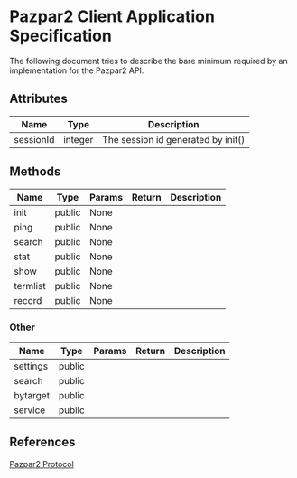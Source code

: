 Pazpar2 Client Application Specification
=================

The following document tries to describe the bare minimum required by an implementation for the Pazpar2 API.

## Attributes

Name      | Type   | Description
--------- | :-----: | -----------
sessionId | integer | The session id generated by init()

## Methods

Name     | Type   | Params | Return | Description
-------- | :----: | -----  | ------ | -----------
init     | public | None   | | 
ping     | public | None   | | 
search   | public | None   | | 
stat     | public | None   | | 
show     | public | None   | | 
termlist | public | None   | | 
record   | public | None   | | 

### Other

Name     | Type   | Params | Return | Description
-------- | :----: | -----  | ------ | -----------
settings | public | | | 
search   | public | | | 
bytarget | public | | | 
service  | public | | | 

## References

[Pazpar2 Protocol](http://www.indexdata.com/pazpar2/doc/pazpar2_protocol.html)
